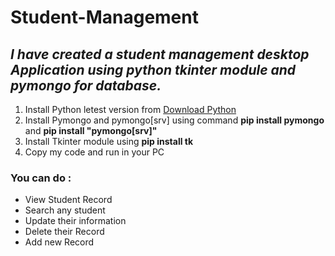 # Student-Management
<h2><i>I have created a student management desktop Application using python tkinter module and pymongo for database.</i></h2>
<ol>
  <li>Install Python letest version from <a href="https://www.python.org/downloads/" target='_blanck'>Download Python</a></li>
  <li>Install Pymongo and pymongo[srv] using command <b>pip install pymongo</b> and <b>pip install "pymongo[srv]"</b></li>
  <li>Install Tkinter module using <b>pip install tk</b></li>
  <li>Copy my code and run in your PC</li>
  </ol>
  <h3>You can do :</h3>
  <ul>
  <li>View Student Record</li>
  <li>Search any student </li>
  <li>Update their information</li>
  <li>Delete their Record</li>
  <li>Add new Record</li>
  </ul>
